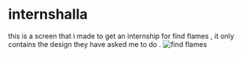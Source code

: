 # internshalla
this is a screen that i made to get an internship for find flames , it only contains the design they have asked me to do .
![find flames](https://user-images.githubusercontent.com/95979060/232521458-74011550-175e-4cc8-8dd2-2a2de20f44b5.jpg)

